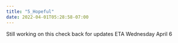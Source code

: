 ```yaml
---
title: "5_Hopeful"
date: 2022-04-01T05:28:58-07:00
---
```

Still working on this check back for updates ETA Wednesday April 6

